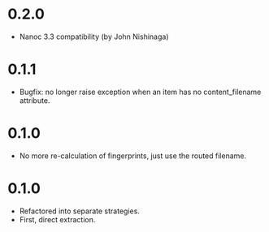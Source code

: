 # 0.2.0

* Nanoc 3.3 compatibility (by John Nishinaga)

# 0.1.1

* Bugfix: no longer raise exception when an item has no content_filename attribute.

# 0.1.0

* No more re-calculation of fingerprints, just use the routed filename.

# 0.1.0

* Refactored into separate strategies.
* First, direct extraction.
